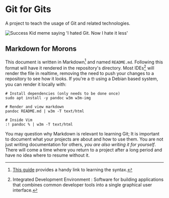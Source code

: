 # Git for Gits

A project to teach the usage of Git and related technologies.

![Success Kid meme saying 'I hated Git. Now I hate it less'](https://miro.medium.com/max/640/0*Gb3B1-Xk5qHaxU7v.jpg)

## Markdown for Morons

This document is written in Markdown[^1] and named `README.md`.
Following this format will have it rendered in the repository's directory.
Most IDEs[^ide] will render the file in realtime, removing the need to push your changes to a repository to see how it looks.
If you're a :nerd_face: using a Debian based system, you can render it locally with:

```shell
# Install dependencies (only needs to be done once)
sudo apt install -y pandoc w3m w3m-img

# Render and view markdown
pandoc README.md | w3m -T text/html

# Inside Vim
:! pandoc % | w3m -T text/html
```

You may question why Markdown is relevant to learning Git;
It is important to document what your projects are about and how to use them.
You are not just writing documentation for others, *you are also writing it for yourself*.
There will come a time where you return to a project after a long period and have no idea where to resume without it.

[^1]: [This guide](https://www.markdownguide.org/basic-syntax) provides a handy link to learning the syntax.
[^ide]: Integrated Development Environment
	: Software for building applications that combines common developer tools into a single graphical user interface.
